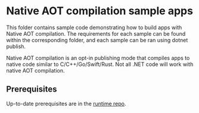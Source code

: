 # Native AOT compilation sample apps

This folder contains sample code demonstrating how to build apps with Native AOT compilation. The requirements for each sample can be found within the corresponding folder, and each sample can be ran using dotnet publish.

Native AOT compilation is an opt-in publishing mode that compiles apps to native code similar to C/C++/Go/Swift/Rust. Not all .NET code will work with native AOT compilation.

## Prerequisites

Up-to-date prerequisites are in the [runtime repo](https://github.com/dotnet/runtime/blob/main/src/coreclr/nativeaot/docs/prerequisites.md).
